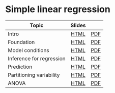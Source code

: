 # Simple linear regression 

| Topic  | Slides |     |
|-------|:------:|:---:|
| Intro | [HTML](https://matackett.github.io/intro-regression-slides/slr/slr-intro.html#1)  | [PDF](https://matackett.github.io/intro-regression-slides/slr/slr-intro.pdf) |
| Foundation | [HTML](https://matackett.github.io/intro-regression-slides/slr/slr-foundation.html#1)  | [PDF](https://matackett.github.io/intro-regression-slides/slr/slr-foundation.pdf) |
| Model conditions | [HTML](https://matackett.github.io/intro-regression-slides/slr/slr-conditions.html#1)  | [PDF](https://matackett.github.io/intro-regression-slides/slr/slr-conditions.pdf) |
| Inference for regression | [HTML](https://matackett.github.io/intro-regression-slides/slr/slr-coef-inf.html#1)  | [PDF](https://matackett.github.io/intro-regression-slides/slr/slr-coef-inf.pdf) |
| Prediction | [HTML](https://matackett.github.io/intro-regression-slides/slr/slr-prediction.html#1)  | [PDF](https://matackett.github.io/intro-regression-slides/slr/slr-prediction.pdf) |
| Partitioning variability | [HTML](https://matackett.github.io/intro-regression-slides/slr/slr-partition-var.html#1)  | [PDF](https://matackett.github.io/intro-regression-slides/slr/slr-partition-var.pdf) |
| ANOVA | [HTML](https://matackett.github.io/intro-regression-slides/slr/slr-anova.html#1)  | [PDF](https://matackett.github.io/intro-regression-slides/slr/slr-anova.pdf) |


